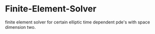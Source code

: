 # Finite-Element-Solver
finite element solver for certain elliptic time dependent pde's with space dimension two.
